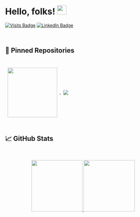# Hello, folks! <img src="https://raw.githubusercontent.com/MartinHeinz/MartinHeinz/master/wave.gif" width="30px">

[![Visits Badge](https://badges.pufler.dev/visits/althaafridha/althaafridha)](https://github.com/althaafridha)
[![LinkedIn Badge](https://img.shields.io/badge/LinkedIn-Profile-informational?style=flat&logo=linkedin&logoColor=white&color=0D76A8)](https://www.linkedin.com/in/althaaf-ridha-muhammad-zaydaan-batubara-607223180/)

<!--
**althaafridha/althaafridha** is a ✨ _special_ ✨ repository because its `README.md` (this file) appears on your GitHub profile.
-->
<br>

## 📌 Pinned Repositories

<br>

<a href="https://github.com/althaafridha/Sovone">
  <img align="center" style="margin:0.5rem" height="160" src="https://github-readme-stats.vercel.app/api/pin/?username=althaafridha&repo=Sovone&title_color=ffffff&text_color=c9cacc&icon_color=4AB197&bg_color=1A2B34" />
</a>

<a href="https://github.com/althaafridha/Prostant">
  <img align="center" style="margin:0.5rem" src="https://github-readme-stats.vercel.app/api/pin/?username=althaafridha&repo=Prostant&title_color=ffffff&text_color=c9cacc&icon_color=4AB197&bg_color=1A2B34" />
</a>

<br>
<br>

## &#x1f4c8; GitHub Stats

<br>

<p align="center">
  <a href="https://github.com/althaafridha" target="_blank">
    <img src="https://github-readme-stats.vercel.app/api?username=althaafridha&show_icons=true&bg_color=0E1116&text_color=EEEEEE&border_color=444" height="165">
  </a>

  <a href="https://github.com/althaafridha" target="_blank">
    <img src="https://github-readme-stats.vercel.app/api/top-langs/?username=althaafridha&layout=compact&bg_color=0E1116&text_color=EEEEEE&border_color=444&hide=objective-c"  height="165">
  </a>
  <br>
</p>
